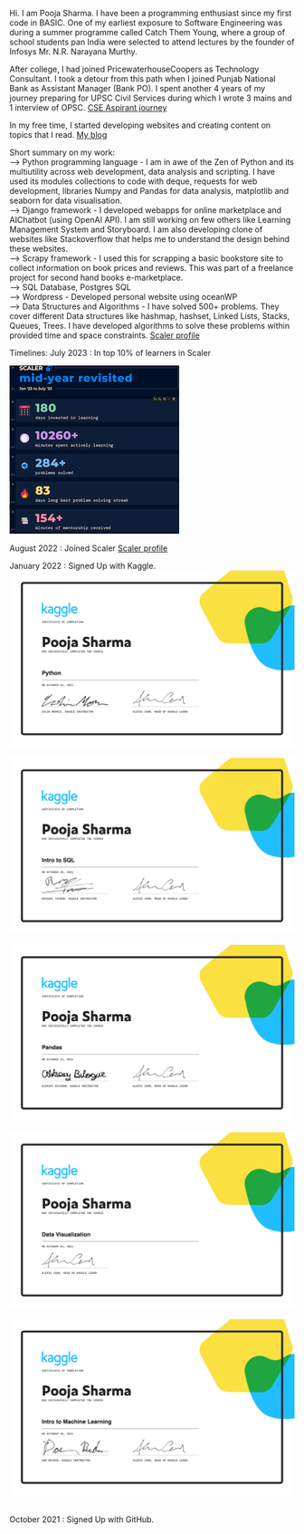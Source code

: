 Hi. I am Pooja Sharma. I have been a programming enthusiast since my first code in BASIC. One of my earliest exposure to Software Engineering was during a summer programme called Catch Them Young, where a group of school students pan India were selected to attend lectures by the founder of Infosys Mr. N.R. Narayana Murthy.

After college, I had joined PricewaterhouseCoopers as Technology Consultant. I took a detour from this path when I joined Punjab National Bank as Assistant Manager (Bank PO). I spent another 4 years of my journey preparing for UPSC Civil Services during which I wrote 3 mains and 1 interview of OPSC. [CSE Aspirant journey](#)  

In my free time, I started developing websites and creating content on topics that I read. [My blog](https://myessaycollection.wordpress.com/)    


Short summary on my work:  
--> Python programming language - I am in awe of the Zen of Python and its multiutility across web development, data analysis and scripting. I have used its modules collections to code with deque, requests for web development, libraries Numpy and Pandas for data analysis, matplotlib and seaborn for data visualisation.    
--> Django framework - I developed webapps for online marketplace and AIChatbot (using OpenAI API). I am still working on few others like Learning Management System and Storyboard. I am also developing clone of websites like Stackoverflow that helps me to understand the design behind these websites.   
--> Scrapy framework - I used this for scrapping a basic bookstore site to collect information on book prices and reviews. This was part of a freelance project for second hand books e-marketplace.    
--> SQL Database, Postgres SQL   
--> Wordpress - Developed personal website using oceanWP   
--> Data Structures and Algorithms - I have solved 500+ problems. They cover different Data structures like hashmap, hashset, Linked Lists, Stacks, Queues, Trees. I have developed algorithms to solve these problems within provided time and space constraints. [Scaler profile](https://www.scaler.com/academy/profile)&nbsp;&nbsp;     


Timelines:
July 2023 : In top 10% of learners in Scaler        

![Alt text](KaggleCertis/scaler.png?raw=true)&nbsp; 


August 2022 : Joined Scaler [Scaler profile](https://www.scaler.com/academy/profile)


January 2022 : Signed Up with Kaggle.
![Alt text](KaggleCertis/Python.png?raw=true)&nbsp; 
![Alt text](KaggleCertis/SQL.png?raw=true)&nbsp;
![Alt text](KaggleCertis/Pandas.png?raw=true)&nbsp;
![Alt text](KaggleCertis/DV.png?raw=true)&nbsp;
![Alt text](KaggleCertis/ML.png?raw=true)&nbsp;

October 2021 : Signed Up with GitHub.





